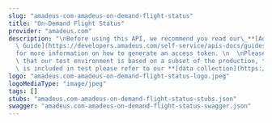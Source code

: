 ```yaml
---
slug: "amadeus-com-amadeus-on-demand-flight-status"
title: "On-Demand Flight Status"
provider: "amadeus.com"
description: "\nBefore using this API, we recommend you read our\_**[Authorization\
  \ Guide](https://developers.amadeus.com/self-service/apis-docs/guides/authorization-262)**\_\
  for more information on how to generate an access token. \n  \nPlease also be aware\
  \ that our test environment is based on a subset of the production, to see what\
  \ is included in test please refer to our **[data collection](https://github.com/amadeus4dev/data-collection)**.\n"
logo: "amadeus.com-amadeus-on-demand-flight-status-logo.jpeg"
logoMediaType: "image/jpeg"
tags: []
stubs: "amadeus.com-amadeus-on-demand-flight-status-stubs.json"
swagger: "amadeus.com-amadeus-on-demand-flight-status-swagger.json"
---
```

